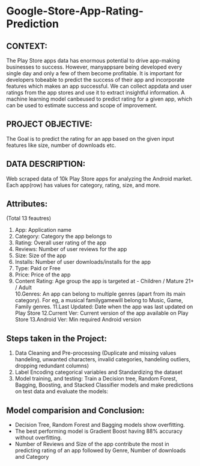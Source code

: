 # Google-Store-App-Rating-Prediction

## CONTEXT:
The Play Store apps data has enormous potential to drive app-making businesses to success. However, manyappsare being developed every single day and only a few of them become profitable. It is important for developers tobeable to predict the success of their app and incorporate features which makes an app successful. We can collect appdata and user ratings from the app stores and use it to extract insightful information. A machine learning model canbeused to predict rating for a given app, which can be used to estimate success and scope of improvement. 

## PROJECT OBJECTIVE:
The Goal is to predict the rating for an app based on the given input features like size, number of downloads etc.

## DATA DESCRIPTION: 
Web scraped data of 10k Play Store apps for analyzing the Android market. Each app(row) has values for category, rating, size, and more.

## Attributes:
(Total 13 feautres)
1. App: Application name
2. Category: Category the app belongs to
3. Rating: Overall user rating of the app
4. Reviews: Number of user reviews for the app
5. Size: Size of the app
6. Installs: Number of user downloads/installs for the app
7. Type: Paid or Free
8. Price: Price of the app
9. Content Rating: Age group the app is targeted at - Children / Mature 21+ / Adult       
10.Genres: An app can belong to multiple genres (apart from its main category). For eg, a musical familygamewill belong to Music, Game, Family genres. 
11.Last Updated: Date when the app was last updated on Play Store
12.Current Ver: Current version of the app available on Play Store
13.Android Ver: Min required Android version

## Steps taken in the Project:
1. Data Cleaning and Pre-processing (Duplicate and missing values handeling, unwanted characters, invalid categories, handeling outliers, dropping redundant columns)
2. Label Encoding categorical variables and Standardizing the dataset
3. Model training, and testing:
Train a Decision tree, Random Forest, Bagging, Boosting, and Stacked Classifier
models and make predictions on test data and evaluate the models:

## Model comparision and Conclusion: 
- Decision Tree, Random Forest and Bagging models show overfitting.
- The best performing model is Gradient Boost having 88% accuracy without overfitting.
- Number of Reviews and Size of the app contribute the most in predicting rating of an app followed by Genre, Number of downloads and Category

